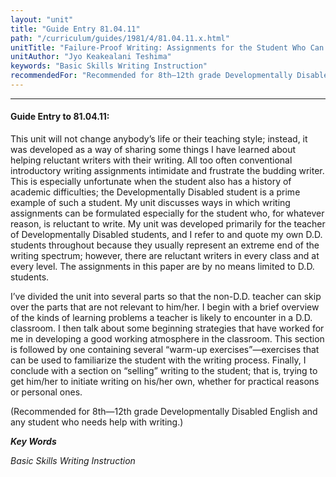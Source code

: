 ```yaml
---
layout: "unit"
title: "Guide Entry 81.04.11"
path: "/curriculum/guides/1981/4/81.04.11.x.html"
unitTitle: "Failure-Proof Writing: Assignments for the Student Who Can’t/Won’t Write"
unitAuthor: "Jyo Keakealani Teshima"
keywords: "Basic Skills Writing Instruction"
recommendedFor: "Recommended for 8th—12th grade Developmentally Disabled English and any student who needs help with writing."
---
```

<body>
<hr/>
<h4>
Guide Entry to 81.04.11:
</h4>
This unit will not change anybody’s life or their teaching style; instead, it was developed as a way of sharing some things I have learned about helping reluctant writers with their writing.  All too often conventional introductory writing assignments intimidate and frustrate the budding writer.  This is especially unfortunate when the student also has a history of academic difficulties; the Developmentally Disabled student is a prime example of such a student.  My unit discusses ways in which writing assignments can be formulated especially for the student who, for whatever reason, is reluctant to write.  My unit was developed primarily for the teacher of Developmentally Disabled students, and I refer to and quote my own D.D.  students throughout because they usually represent an extreme end of the writing spectrum; however, there are reluctant writers in every class and at every level.  The assignments in this paper are by no means limited to D.D. students.
<p>
I’ve divided the unit into several parts so that the non-D.D. teacher can skip over the parts that are not relevant to him/her.  I begin with a brief overview of the kinds of learning problems a teacher is likely to encounter in a D.D.  classroom.  I then talk about some beginning strategies that have worked for me in developing a good working atmosphere in the classroom.  This section is followed by one containing several “warm-up exercises”—exercises that can be used to familiarize the student with the writing process.  Finally, I conclude with a section on “selling” writing to the student; that is, trying to get him/her to initiate writing on his/her own, whether for practical reasons or personal ones.
</p>
<p>
(Recommended for 8th—12th grade Developmentally Disabled English and any student who needs help with writing.)
</p>
<p>
<b>
<i>
Key Words
</i>
</b>
<br/>
</p>
<p>
<i>
Basic Skills Writing Instruction
</i>
</p>
</body>